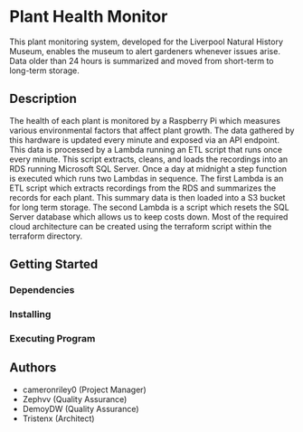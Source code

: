 # Plant Health Monitor
This plant monitoring system, developed for the Liverpool Natural History Museum, enables the museum to alert 
gardeners whenever issues arise. Data older than 24 hours is summarized and moved from short-term to long-term storage.

## Description
The health of each plant is monitored by a Raspberry Pi which measures various environmental factors that affect 
plant growth. The data gathered by this hardware is updated every minute and exposed via an API endpoint. This data 
is processed by a Lambda running an ETL script that runs once every minute. This script extracts, cleans, and loads the 
recordings into an RDS running Microsoft SQL Server. Once a day at midnight a step function is executed which runs 
two Lambdas in sequence. The first Lambda is an ETL script which extracts recordings from the RDS and summarizes the 
records for each plant. This summary data is then loaded into a S3 bucket for long term storage. The second Lambda is 
a script which resets the SQL Server database which allows us to keep costs down. Most of the required cloud architecture 
can be created using the terraform script within the terraform directory.

## Getting Started

### Dependencies

### Installing

### Executing Program

## Authors
- cameronriley0 (Project Manager)
- Zephvv (Quality Assurance)
- DemoyDW (Quality Assurance)
- Tristenx (Architect)